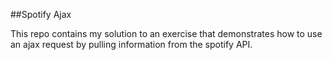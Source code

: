 ##Spotify Ajax

This repo contains my solution to an exercise that demonstrates how to use an ajax request by pulling information from the spotify API.
